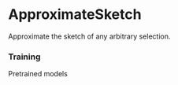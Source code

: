 # ApproximateSketch

Approximate the sketch of any arbitrary selection.

### Training

Pretrained models
